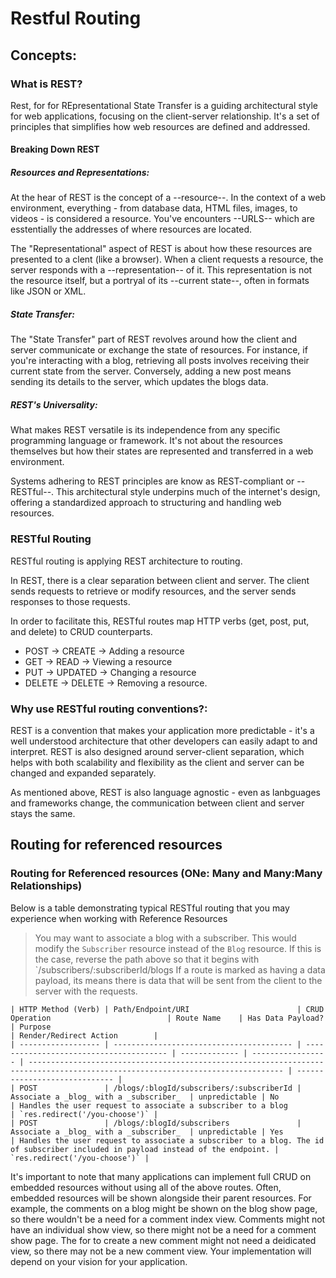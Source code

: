 # Restful Routing 

## Concepts:
### What is REST? 
Rest, for for REpresentational State Transfer is a guiding architectural style for web applications, focusing on the client-server relationship. It's a set of principles that simplifies how web resources are defined and addressed. 

#### Breaking Down REST
##### Resources and Representations:
At the hear of REST is the concept of a --resource--. In the context of a web environment, everything - from database data, HTML files, images, to videos - is considered a resource. You've encounters --URLS-- which are esstentially the addresses of where resources are located. 

The "Representational" aspect of REST is about how these resources are presented to a clent (like a browser). When a client requests a resource, the server responds with a --representation-- of it. This representation is not the resource itself, but a portryal of its --current state--, often in formats like JSON or XML.

##### State Transfer:
The "State Transfer" part of REST revolves around how the client and server communicate or exchange the state of resources. For instance, if you're interacting with a blog, retrieving all posts involves receiving their current state from the server. Conversely, adding a new post means sending its details to the server, which updates the blogs data.

##### REST's Universality:
What makes REST versatile is its independence from any specific programming language or framework. It's not about the resources themselves but how their states are represented and transferred in a web environment.

Systems adhering to REST principles are know as REST-compliant or --RESTful--. This architectural style underpins much of the internet's design, offering a standardized approach to structuring and handling web resources.

### RESTful Routing
RESTful routing is applying REST architecture to routing.

In REST, there is a clear separation between client and server. The client sends requests to retrieve or modify resources, and the server sends responses to those requests. 

In order to facilitate this, RESTful routes map HTTP verbs (get, post, put, and delete) to CRUD counterparts. 
- POST -> CREATE -> Adding a resource
- GET -> READ -> Viewing a resource
- PUT -> UPDATED -> Changing a resource
- DELETE -> DELETE -> Removing a resource.

### Why use RESTful routing conventions?:
REST is a convention that makes your application more predictable - it's a well understood architecture that other developers can easily adapt to and interpret. REST is also designed around server-client separation, which helps with both scalability and flexibility as the client and server can be changed and expanded separately. 

As mentioned above, REST is also language agnostic - even as lanbguages and frameworks change, the communication between client and server stays the same. 




## Routing for referenced resources
### Routing for Referenced resources (ONe: Many and Many:Many Relationships)
Below is a table demonstrating typical RESTful routing that you may experience when working with Reference Resources
> You may want to associate a blog with a subscriber. This would modify the `Subscriber` resource instead of the `Blog` resource. If this is the case, reverse the path above so that it begins with `/subscribers/:subscriberId/blogs
> If a route is marked as having a data payload, its means there is data that will be sent from the client to the server with the requests.
```
| HTTP Method (Verb) | Path/Endpoint/URI                        | CRUD Operation                          | Route Name    | Has Data Payload? | Purpose                                                                                                                         | Render/Redirect Action        |
| ------------------ | ---------------------------------------- | --------------------------------------- | ------------- | ----------------- | ------------------------------------------------------------------------------------------------------------------------------- | ----------------------------- |
| POST               | /blogs/:blogId/subscribers/:subscriberId | Associate a _blog_ with a _subscriber_  | unpredictable | No                | Handles the user request to associate a subscriber to a blog                                                                    | `res.redirect('/you-choose')` |
| POST               | /blogs/:blogId/subscribers               | Associate a _blog_ with a _subscriber_  | unpredictable | Yes               | Handles the user request to associate a subscriber to a blog. The id of subscriber included in payload instead of the endpoint. | `res.redirect('/you-choose')` |

```

It's important to note that many applications can implement full CRUD on embedded resources without using all of the above routes. Often, embedded resources will be shown alongside their parent resources. For example, the comments on a blog might be shown on the blog show page, so there wouldn't be a need for a comment index view. Comments might not have an individual show view, so there might not be a need for a comment show page. The for to create a new comment might not need a deidicated view, so there may not be a new comment view. Your implementation will depend on your vision for your application. 